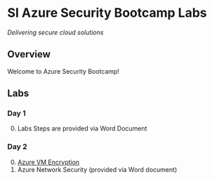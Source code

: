# SI Azure Security Bootcamp Labs
_Delivering secure cloud solutions_

## Overview
Welcome to Azure Security Bootcamp!

## Labs
### Day 1
  0. Labs Steps are provided via Word Document
### Day 2
  0. [Azure VM Encryption](labs/day2-labs/day2-vm-encryption.md)
  1. Azure Network Security (provided via Word document)

